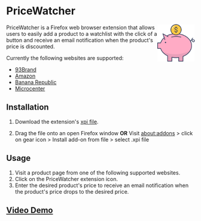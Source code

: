 # PriceWatcher 
<img src="popup/icons/piggy-bank-512.png" align="right" alt="PriceWatcher Logo" width="100" height="100">

PriceWatcher is a Firefox web browser extension that allows users to easily add a product to a watchlist with the click of a button and receive an email notification when the product's price is discounted. 

Currently the following websites are supported: 
* [93Brand](https://93brand.com/)
* [Amazon](https://amazon.com/)
* [Banana Republic](https://bananarepublic.gap.com/)
* [Microcenter](https://www.microcenter.com/)

## Installation
1. Download the extension's [xpi file](/pricewatcher-1.0-fx.xpi).

2. Drag the file onto an open Firefox window <strong>OR</strong> 
   Visit <a href="about:addons" title="about:addons">about:addons</a> > click on gear icon > Install add-on from file > select .xpi file

## Usage
1. Visit a product page from one of the following supported websites.
2. Click on the PriceWatcher extension icon.
3. Enter the desired product's price to receive an email notification when the product's price drops to the desired price.

## [Video Demo](https://jesusl1.github.io/portfolio/#PriceWatcher)